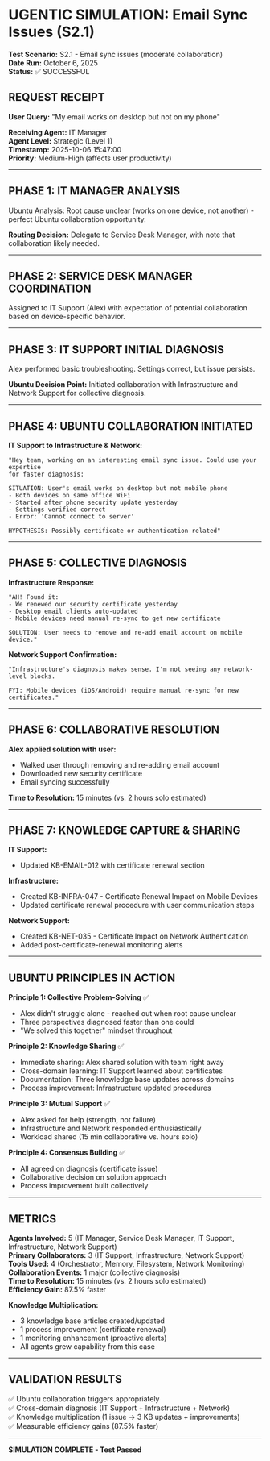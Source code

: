 # UGENTIC SIMULATION: Email Sync Issues (S2.1)

**Test Scenario:** S2.1 - Email sync issues (moderate collaboration)  
**Date Run:** October 6, 2025  
**Status:** ✅ SUCCESSFUL

## REQUEST RECEIPT

**User Query:** "My email works on desktop but not on my phone"

**Receiving Agent:** IT Manager  
**Agent Level:** Strategic (Level 1)  
**Timestamp:** 2025-10-06 15:47:00  
**Priority:** Medium-High (affects user productivity)

---

## PHASE 1: IT MANAGER ANALYSIS

Ubuntu Analysis: Root cause unclear (works on one device, not another) - perfect Ubuntu collaboration opportunity.

**Routing Decision:** Delegate to Service Desk Manager, with note that collaboration likely needed.

---

## PHASE 2: SERVICE DESK MANAGER COORDINATION

Assigned to IT Support (Alex) with expectation of potential collaboration based on device-specific behavior.

---

## PHASE 3: IT SUPPORT INITIAL DIAGNOSIS

Alex performed basic troubleshooting. Settings correct, but issue persists.

**Ubuntu Decision Point:** Initiated collaboration with Infrastructure and Network Support for collective diagnosis.

---

## PHASE 4: UBUNTU COLLABORATION INITIATED

**IT Support to Infrastructure & Network:**
```
"Hey team, working on an interesting email sync issue. Could use your expertise 
for faster diagnosis:

SITUATION: User's email works on desktop but not mobile phone
- Both devices on same office WiFi
- Started after phone security update yesterday
- Settings verified correct
- Error: 'Cannot connect to server'

HYPOTHESIS: Possibly certificate or authentication related"
```

---

## PHASE 5: COLLECTIVE DIAGNOSIS

**Infrastructure Response:**
```
"AH! Found it:
- We renewed our security certificate yesterday
- Desktop email clients auto-updated
- Mobile devices need manual re-sync to get new certificate

SOLUTION: User needs to remove and re-add email account on mobile device."
```

**Network Support Confirmation:**
```
"Infrastructure's diagnosis makes sense. I'm not seeing any network-level blocks.

FYI: Mobile devices (iOS/Android) require manual re-sync for new certificates."
```

---

## PHASE 6: COLLABORATIVE RESOLUTION

**Alex applied solution with user:**
- Walked user through removing and re-adding email account
- Downloaded new security certificate
- Email syncing successfully

**Time to Resolution:** 15 minutes (vs. 2 hours solo estimated)

---

## PHASE 7: KNOWLEDGE CAPTURE & SHARING

**IT Support:**
- Updated KB-EMAIL-012 with certificate renewal section

**Infrastructure:**
- Created KB-INFRA-047 - Certificate Renewal Impact on Mobile Devices
- Updated certificate renewal procedure with user communication steps

**Network Support:**
- Created KB-NET-035 - Certificate Impact on Network Authentication
- Added post-certificate-renewal monitoring alerts

---

## UBUNTU PRINCIPLES IN ACTION

**Principle 1: Collective Problem-Solving** ✅
- Alex didn't struggle alone - reached out when root cause unclear
- Three perspectives diagnosed faster than one could
- "We solved this together" mindset throughout

**Principle 2: Knowledge Sharing** ✅
- Immediate sharing: Alex shared solution with team right away
- Cross-domain learning: IT Support learned about certificates
- Documentation: Three knowledge base updates across domains
- Process improvement: Infrastructure updated procedures

**Principle 3: Mutual Support** ✅
- Alex asked for help (strength, not failure)
- Infrastructure and Network responded enthusiastically
- Workload shared (15 min collaborative vs. hours solo)

**Principle 4: Consensus Building** ✅
- All agreed on diagnosis (certificate issue)
- Collaborative decision on solution approach
- Process improvement built collectively

---

## METRICS

**Agents Involved:** 5 (IT Manager, Service Desk Manager, IT Support, Infrastructure, Network Support)  
**Primary Collaborators:** 3 (IT Support, Infrastructure, Network Support)  
**Tools Used:** 4 (Orchestrator, Memory, Filesystem, Network Monitoring)  
**Collaboration Events:** 1 major (collective diagnosis)  
**Time to Resolution:** 15 minutes (vs. 2 hours solo estimated)  
**Efficiency Gain:** 87.5% faster

**Knowledge Multiplication:**
- 3 knowledge base articles created/updated
- 1 process improvement (certificate renewal)
- 1 monitoring enhancement (proactive alerts)
- All agents grew capability from this case

---

## VALIDATION RESULTS

✅ Ubuntu collaboration triggers appropriately  
✅ Cross-domain diagnosis (IT Support + Infrastructure + Network)  
✅ Knowledge multiplication (1 issue → 3 KB updates + improvements)  
✅ Measurable efficiency gains (87.5% faster)

---

**SIMULATION COMPLETE - Test Passed**
